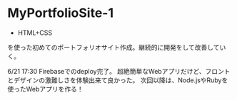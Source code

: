 # MyPortfolioSite-1
- HTML+CSS


を使った初めてのポートフォリオサイト作成。継続的に開発をして改善していく。


6/21 17:30
Firebaseでのdeploy完了。
超絶簡単なWebアプリだけど、フロントとデザインの激難しさを体験出来て良かった。
次回以降は、Node.jsやRubyを使ったWebアプリを作る！
